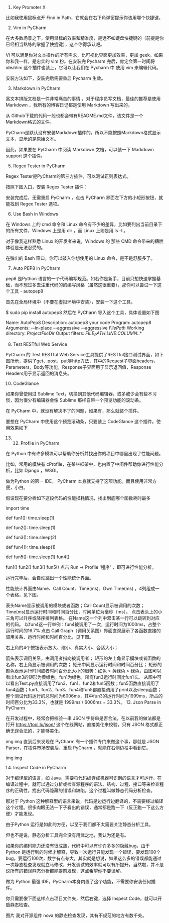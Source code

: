 
1. Key Promoter X

比如我使用鼠标点开 Find in Path，它就会在右下角弹窗提示你该用哪个快捷键。

2. Vim in PyCharm

在大多数场景之下，使用鼠标的效率和精准度，是远不如键盘快捷键的（前提是你已经相当熟练的掌握了快捷键），这个你得承认吧。

Vi 可以满足你对文本操作的所有需求，比可视化界面更加效率，更加 geek。如果你和我一样，是忠实的 vim 粉。在安装完 Pycharm 完后，肯定会第一时间将 ideaVim 这个插件也装上，它可以让我们在 Pycharm 中 使用 vim 来编辑代码。

安装方法如下，安装完后需要重启 Pycharm 生效。

3. Markdown in PyCharm

富文本排版文档是一件非常痛苦的事情 ，对于程序员写文档，最佳的推荐是使用 Markdown ，我所有的博客日记都是使用 Markdown 写出来的。

从 Github下载的代码一般也都会带有README.md文件，该文件是一个Markdown格式的文件。

PyCharm是默认没有安装Markdown插件的，所以不能按照Markdown格式显示文本，显示的是原始文本。

因此，如果要在 PyCharm 中阅读 Markdown 文档，可以装一下 Markdown support 这个插件。


5. Regex Tester in PyCharm

Regex Tester是PyCharm的第三方插件，可以测试正则表达式。

按照下图入口，安装 Regex Tester 插件：


安装完成后，无需重启 PyCharm ，点击  PyCharm  界面左下方的小矩形按钮，就能找到 Regex Tester 选项。

6. Use Bash in Windows

在 Windows 上的 cmd 命令和 Linux 命令有不少的差异，比如要列出当前目录下的所有文件，Windows 上是用 dir ，而 Linux 上则是用 ls -l 。

对于像我这样熟悉 Linux 的开发者来说，Windows 的 那些 CMD 命令带来的糟糕体验是无法忍受的。

在弹出的 Bash 窗口，你可以敲入你想使用的 Linux 命令，是不是舒服多了。

7. Auto PEP8 in PyCharm

pep8 是Python 语言的一个代码编写规范。如若你是新手，目前只想快速掌握基础，而不想过多去注重代码的的编写风格（虽然这很重要），那你可以尝试一下这个工具 - autopep8

首先在全局环境中（不要在虚拟环境中安装），安装一下这个工具。

$ sudo pip install autopep8
然后在 PyCharm 导入这个工具，具体设置如下图

Name: AutoPep8
Description: autopep8 your code
Program: autopep8
Arguments: --in-place --aggressive --aggressive $FilePath$
Working directory: $ProjectFileDir$
Output filters: $FILE_PATH$\:$LINE$\:$COLUMN$\:.*

8. Test RESTful Web Service

PyCharm 的 Test RESTful Web Service工具提供了RESTful接口测试界面，如下图所示，提供了get、post，put等http方法，其中的Request子界面headers，Parameters，Body等功能，Response子界面用于显示返回值，Response Headers用于显示返回的消息头。

10. CodeGlance

如果你曾使用过 Sublime Text，切换到其他代码编辑器，或多或少会有些不习惯，因为很少有编辑器会像 Sublime 那样自带一个预览功能的滚动条。

在 PyCharm 中，就没有解决不了的问题，如果有，那么就装个插件。

要想在 PyCharm 中使用这个预览滚动条，只要装上 CodeGlance 这个插件。使用效果如下

13. 12. Profile in PyCharm

在 Python 中有许多模块可以帮助你分析并找出你的项目中哪里出现了性能问题。

比如，常用的模块有 cProfile，在某些框架中，也内置了中间件帮助你进行性能分析，比如 Django ，WSGI。

做为Python 的第一 IDE， PyCharm 本身就支持了这项功能。而且使用非常方便，小白。

假设现在要分析如下这段代码的性能损耗情况，找出到底哪个函数耗时最多

import time

def fun1():
    time.sleep(1)

def fun2():
    time.sleep(1)

def fun3():
    time.sleep(2)

def fun4():
    time.sleep(1)

def fun5():
    time.sleep(1)
    fun4()

fun1()
fun2()
fun3()
fun5()
点击 Run -> Profile '程序' ，即可进行性能分析。


运行完毕后，会自动跳出一个性能统计界面。


性能统计界面由Name、Call Count、Time(ms)、Own Time(ms) ，4列组成一个表格，见下图。

表头Name显示被调用的模块或者函数；Call Count显示被调用的次数；Time(ms)显示运行时间和时间百分比，时间单位为毫秒（ms）。
点击表头上的小三角可以升序或降序排列表格。
在Name这一个列中双击某一行可以跳转到对应的代码。
以fun4这一行举例：fun4被调用了一次，运行时间为1000ms，占整个运行时间的16.7%
点击 Call Graph（调用关系图）界面直观展示了各函数直接的调用关系、运行时间和时间百分比，见下图。


右上角的4个按钮表示放大、缩小、真实大小、合适大小；

箭头表示调用关系，由调用者指向被调用者；
矩形的左上角显示模块或者函数的名称，右上角显示被调用的次数；
矩形中间显示运行时间和时间百分比；
矩形的颜色表示运行时间或者时间百分比大小的趋势：红色 > 黄绿色 > 绿色，由图可以看出fun3的矩形为黄绿色，fun1为绿色，所有fun3运行时间比fun1长。
从图中可以看出Test.py直接调用了fun3、fun1、fun2和fun5函数；fun5函数直接调用了fun4函数；fun1、fun2、fun3、fun4和fun5都直接调用了print以及sleep函数；整个测试代码运行的总时间为6006ms，其中fun3的运行时间为1999ms，所占的时间百分比为33.3%，也就是 1999ms /  6006ms = 33.3%。
13. Json Parse in PyCharm

在开发过程中，经常会把校验一串 JSON 字符串是否合法，在以前我的做法都是打开 https://tool.lu/json/ 这个在线网站，直接美化来校验，只有 JSON 格式都正确无误合法的，才能够美化。

img
img
直到后来发现在 PyCharm 有一个插件专门来做这个事，那就是 JSON Parser，在插件市场安装后，重启 PyCharm ，就能在右侧边栏中看到它。

img
img


14. Inspect Code in PyCharm

对于编译型的语言，如 Java，需要将代码编译成机器可识别的语言才可运行，在编译过程中，就可以通过分析或检查源程序的语法、结构、过程、接口等来检查程序的正确性，找出代码隐藏的错误和缺陷。这个过程叫做静态代码分析检查。

那对于 Python 这种解释型的语言来说，代码是边运行边翻译的，不需要经过编译这个过程。很多肉眼无法一下子看出的错误，通常都是跑一下（反正跑一下这么方便）才能发现。

由于Python 运行是如此的方便，以至于我们都不太需要关注静态分析工具。

但也不是说，静态分析工具完全没有用武之地，我认为还是有。

如果你的编码能力还没有很成熟，代码中可以有许许多多的隐藏bug，由于 Python 是运行到的时候才解释，导致一次运行只能发现一个错误，要发现100个bug，要运行100次，数字有点夸大，其实就是想说，如果这么多的错误都能通过一次静态检查发现就立马修改，开发调试的效率就可以有所提升。当然啦，并不是说所有的错误静态分析都能提前发现，这点希望你不要误解。

做为 Python 最强 IDE，PyCharm本身内置了这个功能，不需要你安装任何插件。

你只需要像下面这样点击项目文件夹，然后右键，选择 Inspect Code，就可以开启静态检查。

图片
我对开源组件 nova 的静态检查发现，其有不规范的地方有数千处。

